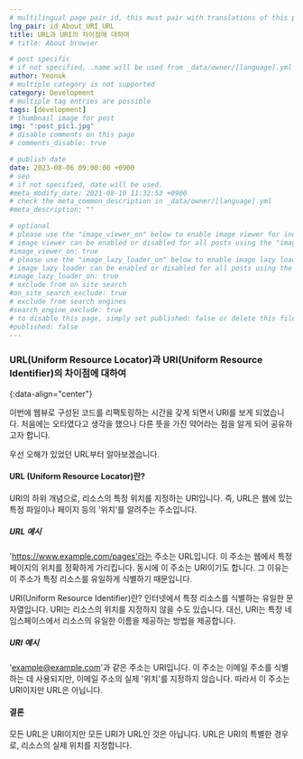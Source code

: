```yaml
---
# multilingual page pair id, this must pair with translations of this page. (This name must be unique)
lng_pair: id_About_URI_URL
title: URL과 URI의 차이점에 대하여
# title: About browser

# post specific
# if not specified, .name will be used from _data/owner/[language].yml
author: Yeonuk
# multiple category is not supported
category: Development
# multiple tag entries are possible
tags: [development]
# thumbnail image for post
img: ":post_pic1.jpg"
# disable comments on this page
# comments_disable: true

# publish date
date: 2023-08-06 09:00:00 +0900
# seo
# if not specified, date will be used.
#meta_modify_date: 2021-08-10 11:32:53 +0900
# check the meta_common_description in _data/owner/[language].yml
#meta_description: ""

# optional
# please use the "image_viewer_on" below to enable image viewer for individual pages or posts (_posts/ or [language]/_posts folders).
# image viewer can be enabled or disabled for all posts using the "image_viewer_posts: true" setting in _data/conf/main.yml.
#image_viewer_on: true
# please use the "image_lazy_loader_on" below to enable image lazy loader for individual pages or posts (_posts/ or [language]/_posts folders).
# image lazy loader can be enabled or disabled for all posts using the "image_lazy_loader_posts: true" setting in _data/conf/main.yml.
#image_lazy_loader_on: true
# exclude from on site search
#on_site_search_exclude: true
# exclude from search engines
#search_engine_exclude: true
# to disable this page, simply set published: false or delete this file
#published: false
---
```


<!-- outline-start -->

### URL(Uniform Resource Locator)과 URI(Uniform Resource Identifier)의 차이점에 대하여

{:data-align="center"}

<!-- outline-end -->

이번에 웹뷰로 구성된 코드를 리팩토링하는 시간을 갖게 되면서 URI를 보게 되었습니다.
처음에는 오타였다고 생각을 했으나 다른 뜻을 가진 약어라는 점을 알게 되어 공유하고자 합니다.

우선 오해가 있었던 URL부터 알아보겠습니다.

#### URL (Uniform Resource Locator)란?

URI의 하위 개념으로, 리소스의 특정 위치를 지정하는 URI입니다.
즉, URL은 웹에 있는 특정 파일이나 페이지 등의 '위치'를 알려주는 주소입니다.

##### URL 예시

'https://www.example.com/pages'라는 주소는 URL입니다. 이 주소는 웹에서 특정 페이지의 위치를 정확하게 가리킵니다. 동시에 이 주소는 URI이기도 합니다. 그 이유는 이 주소가 특정 리소스를 유일하게 식별하기 때문입니다.

URI(Uniform Resource Identifier)란?
인터넷에서 특정 리소스를 식별하는 유일한 문자열입니다.
URI는 리소스의 위치를 지정하지 않을 수도 있습니다. 대신, URI는 특정 네임스페이스에서 리소스의 유일한 이름을 제공하는 방법을 제공합니다.

##### URI 예시

'example@example.com'과 같은 주소는 URI입니다. 이 주소는 이메일 주소를 식별하는 데 사용되지만, 이메일 주소의 실제 '위치'를 지정하지 않습니다. 따라서 이 주소는 URI이지만 URL은 아닙니다.

#### 결론

모든 URL은 URI이지만 모든 URI가 URL인 것은 아닙니다. URL은 URI의 특별한 경우로, 리소스의 실제 위치를 지정합니다.
